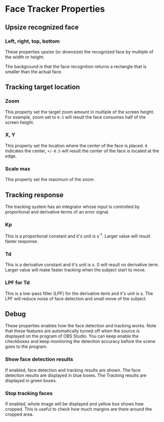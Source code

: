 # Face Tracker Properties

## Upsize recognized face

### Left, right, top, bottom
These properties upsize (or downsize) the recognized face by multiple of the width or height.

The background is that the face recognition returns a rectangle that is smaller than the actual face.

## Tracking target location

### Zoom
This property set the target zoom amount in multiple of the screen height.
For example, zoom set to `0.5` will result the face consumes half of the screen height.

### X, Y
This property set the location where the center of the face is placed.
`0` indicates the center, `+/-0.5` will result the center of the face is located at the edge.

### Scale max
This property set the maximum of the zoom.

## Tracking response

The tracking system has an integrator whose input is controlled by proportional and derivative terms of an error signal.

### Kp
This is a proportional constant and it's unit is s<sup>-1</sup>.
Larger value will result faster response.

### Td
This is a derivative constant and it's unit is s.
0 will result no derivative term.
Larger value will make faster tracking when the subject start to move.

### LPF for Td
This is a low-pass filter (LPF) for the derivative term and it's unit is s.
The LPF will reduce noise of face detection and small move of the subject.

<!-- TODO: add integral term -->

## Debug
These properties enables how the face detection and tracking works.
Note that these features are automatically turned off when the source is displayed on the program of OBS Studio.
You can keep enable the checkboxes and keep monitoring the detection accuracy before the scene goes to the program.

### Show face detection results
If enabled, face detection and tracking results are shown.
The face detection results are displayed in blue boxes.
The Tracking results are displayed in green boxes.

### Stop tracking faces
If enabled, whole image will be displayed and yellow box shows how cropped.
This is useful to check how much margins are there around the cropped area.
